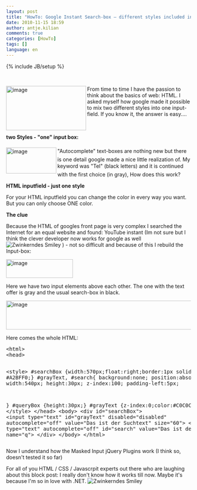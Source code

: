 ```yaml
---
layout: post
title: "HowTo: Google Instant Search-box – different styles included in just one input-field?"
date: 2010-11-15 18:59
author: antje.kilian
comments: true
categories: [HowTo]
tags: []
language: en
---
```

{% include JB/setup %}
<p>&#160;</p>  <p><img title="image" border="0" alt="image" align="left" src="http://code-inside.de/blog/wp-content/uploads/image_thumb254.png" width="218" height="121" />From time to time I have the passion to think about the basics of web: HTML. I asked myself how google made it possible to mix two different styles into one input-field. If you know it, the answer is easy....</p>  <p>&#160;</p>  <!--more-->  <p><b></b></p>  <p><b></b></p>  <p><b></b></p>  <p><b>two Styles - "one" input box:</b></p>  <p><img title="image" border="0" alt="image" align="left" src="http://code-inside.de/blog/wp-content/uploads/image_thumb255.png" width="137" height="71" />"Autocomplete" text-boxes are nothing new but there is one detail google made a nice little realization of. My keyword was "Tel" (black letters) and it is continued with the first choice (in gray), How does this work?</p>  <p><b>HTML inputfield - just one style</b></p>  <p>For your HTML inputfield you can change the color in every way you want. But you can only choose ONE color.</p>  <p><b>The clue</b></p>  <p><b></b></p>  <p>Because the HTML of googles front page is very complex I searched the Internet for an equal website and found: YouTube instant (Im not sure but I think the clever developer now works for google as well <img style="border-bottom-style: none; border-right-style: none; border-top-style: none; border-left-style: none" class="wlEmoticon wlEmoticon-winkingsmile" alt="Zwinkerndes Smiley" src="{{BASE_PATH}}/assets/wp-images-en/wlEmoticon-winkingsmile1.png" /> ) - not so difficult and because of this I rebuild the Input-box:</p>  <p><a href="{{BASE_PATH}}/assets/wp-images-en/image94.png"><img style="background-image: none; border-right-width: 0px; padding-left: 0px; padding-right: 0px; display: inline; border-top-width: 0px; border-bottom-width: 0px; border-left-width: 0px; padding-top: 0px" title="image" border="0" alt="image" src="{{BASE_PATH}}/assets/wp-images-en/image_thumb3.png" width="182" height="51" /></a></p>  <p>Here we have two input elements above each other. The one with the text offer is gray and the usual search-box in black.</p>  <p><a href="{{BASE_PATH}}/assets/wp-images-en/image95.png"><img style="background-image: none; border-right-width: 0px; padding-left: 0px; padding-right: 0px; display: inline; border-top-width: 0px; border-bottom-width: 0px; border-left-width: 0px; padding-top: 0px" title="image" border="0" alt="image" src="{{BASE_PATH}}/assets/wp-images-en/image_thumb4.png" width="556" height="79" /></a></p>  <p>Here comes the whole HTML:</p>  <div style="padding-bottom: 0px; margin: 0px; padding-left: 0px; padding-right: 0px; display: inline; float: none; padding-top: 0px" id="scid:812469c5-0cb0-4c63-8c15-c81123a09de7:fc6e5347-c342-41b6-ab2e-5946d7c2dcb8" class="wlWriterEditableSmartContent"><pre name="code" class="xml">&lt;html&gt;
&lt;head&gt; 

&lt;style&gt;
#searchBox {width:570px;float:right;border:1px solid #A2BFF0;}
#grayText, #search{
	background:none;
	position:absolute;
	width:540px;
	height:30px;
	z-index:100;
	padding-left:5px;

}
#queryBox {height:30px;}
#grayText {z-index:0;color:#C0C0C0;}
&lt;/style&gt;
&lt;/head&gt;
&lt;body&gt;
	&lt;div id="searchBox"&gt;
		&lt;input type="text" id="grayText" disabled="disabled" autocomplete="off" value="Das ist der Suchtext" size="60"&gt;
		&lt;input type="text" autocomplete="off" id="search" value="Das ist der" size="60" name="q"&gt;
	&lt;/div&gt;
&lt;/body&gt;
&lt;/html&gt;</pre></div>

<p>Now I understand how the Masked Input jQuery Plugins work (I think so, doesn't tested it so far)</p>

<p>For all of you HTML / CSS / Javascrpit experts out there who are laughing about this block post: I really don't know how it works till now. Maybe it's because I'm so in love with .NET. <img style="border-bottom-style: none; border-right-style: none; border-top-style: none; border-left-style: none" class="wlEmoticon wlEmoticon-winkingsmile" alt="Zwinkerndes Smiley" src="{{BASE_PATH}}/assets/wp-images-en/wlEmoticon-winkingsmile1.png" /></p>

